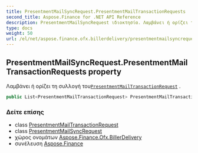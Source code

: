 ```yaml
---
title: PresentmentMailSyncRequest.PresentmentMailTransactionRequests
second_title: Aspose.Finance for .NET API Reference
description: PresentmentMailSyncRequest ιδιοκτησία. Λαμβάνει ή ορίζει τη συλλογή τουPresentmentMailTransactionRequest .
type: docs
weight: 50
url: /el/net/aspose.finance.ofx.billerdelivery/presentmentmailsyncrequest/presentmentmailtransactionrequests/
---
```

## PresentmentMailSyncRequest.PresentmentMailTransactionRequests property

Λαμβάνει ή ορίζει τη συλλογή του[`PresentmentMailTransactionRequest`](../../presentmentmailtransactionrequest/) .

```csharp
public List<PresentmentMailTransactionRequest> PresentmentMailTransactionRequests { get; set; }
```

### Δείτε επίσης

* class [PresentmentMailTransactionRequest](../../presentmentmailtransactionrequest/)
* class [PresentmentMailSyncRequest](../)
* χώρος ονομάτων [Aspose.Finance.Ofx.BillerDelivery](../../presentmentmailsyncrequest/)
* συνέλευση [Aspose.Finance](../../../)


